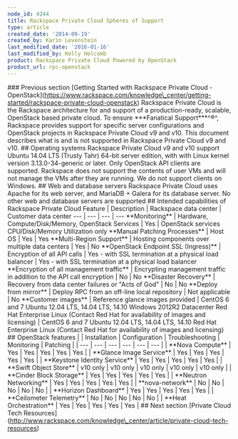 ```yaml
---
node_id: 4244
title: Rackspace Private Cloud Spheres of Support
type: article
created_date: '2014-09-19'
created_by: Karin Levenstein
last_modified_date: '2016-01-16'
last_modified_by: Kelly Holcomb
product: Rackspace Private Cloud Powered by OpenStack
product_url: rpc-openstack
---
```


\#\#\# Previous section \[Getting Started with Rackspace Private Cloud -
OpenStack\](https://www.rackspace.com/knowledge\_center/getting-started/rackspace-private-cloud-openstack)
Rackspace Private Cloud is the Rackspace architecture for and support of
a production-ready, scalable, OpenStack based private cloud. To ensure
\*\*\*Fanatical Support\*\*\*^&reg;^, Rackspace provides support for
specific server configurations and OpenStack projects in Rackspace
Private Cloud v9 and v10. This document describes what is and is not
supported in Rackspace Private Cloud v9 and v10. \#\# Operating systems
Rackspace Private Cloud v9 and v10 support Ubuntu 14.04 LTS (Trusty
Tahr) 64-bit server edition, with with Linux kernel version
3.13.0-34-generic or later. Only OpenStack API clients are supported.
Rackspace does not support the contents of user VMs and will not manage
the VMs after they are running. We do not support clients on Windows.
\#\# Web and database servers Rackspace Private Cloud uses Apache for
its web server, and MariaDB + Galera for its database server. No other
web and database servers are supported \#\# Intended capabilities of
Rackspace Private Cloud Feature | Description | Rackspace data center |
Customer data center --- | --- | --- | --- \*\*Monitoring\*\* |
Hardware, Compute/Disk/Memory, OpenStack Services | Yes | OpenStack
services CPU/Disk/Memory Utilization only \*\*Manual Patching
Processes\*\* | Host OS | Yes | Yes \*\*Multi-Region Support\*\* |
Hosting components over multiple data centers | Yes | No \*\*OpenStack
Endpoint SSL (Ingress)\*\* | Encryption of all API calls | Yes - with
SSL termination at a physical load balancer | Yes - with SSL termination
at a physical load balancer \*\*Encryption of all management traffic\*\*
| Encrypting management traffic in addition to the API call encryption |
No | No \*\*Disaster Recovery\*\* | Recovery from data center failures
or "Acts of God" | No | No \*\*Deploy from mirror\*\* | Deploy RPC from
an off-line local repository | Not applicable | No \*\*Customer
images\*\* | Reference glance images provided | CentOS 6 and 7 Ubuntu
12.04 LTS, 14.04 LTS, 14.10 Windows 2012R2 Datacenter Red Hat Enterprise
Linux (Contact Red Hat for availability of images and licensing) |
CentOS 6 and 7 Ubuntu 12.04 LTS, 14.04 LTS, 14.10 Red Hat Enterprise
Linux (Contact Red Hat for availability of images and licensing) \#\#
OpenStack features | | Installation | Configuration | Troubleshooting |
Monitoring | Patching | | --- | --- | --- | --- | --- | --- | | \*\*Nova
Compute\*\* | Yes | Yes | Yes | Yes | Yes | | \*\*Glance Image
Service\*\* | Yes | Yes | Yes | Yes | Yes | | \*\*Keystone Identity
Service\*\* | Yes | Yes | Yes | Yes | Yes | | \*\*Swift Object Store\*\*
| v10 only | v10 only | v10 only | v10 only | v10 only | | \*\*Cinder
Block Storage\*\* | Yes | Yes | Yes | Yes | Yes | | \*\*Neutron
Networking\*\* | Yes | Yes | Yes | Yes | Yes | | \*\*nova-network\*\* |
No | No | No | No | No | | \*\*Horizon Dashboard\*\* | Yes | Yes | Yes |
Yes | Yes | | \*\*Ceilometer Telemetry\*\* | No | No | No | No | No | |
\*\*Heat Orchestration\*\* | Yes | Yes | Yes | Yes | Yes | \#\# Next
section \[Private Cloud Tech
Resources\](http://www.rackspace.com/knowledge\_center/article/private-cloud-tech-resources)

